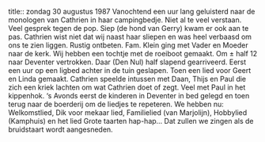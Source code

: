 title::  zondag 30 augustus 1987
Vanochtend een uur lang geluisterd naar de monologen van Cathrien in haar campingbedje. Niet al te veel verstaan. Veel gesprek tegen de pop. Siep (de hond van Gerry) kwam er ook aan te pas. Cathrien wist niet dat wij naast haar sliepen en was heel verbaasd om ons te zien liggen. Rustig ontbeten. Fam. Klein ging met Vader en Moeder naar de kerk. Wij hebben een tochtje met de roeiboot gemaakt. Om ± half 12 naar Deventer vertrokken. Daar (Den Nul) half slapend gearriveerd. Eerst een uur op een ligbed achter in de tuin geslapen. Toen een lied voor Geert en Linda gemaakt. Cathrien speelde intussen met Daan, Thijs en Paul die zich een kriek lachten om wat Cathrien doet of zegt. Veel met Paul in het kippenhok. ‘s Avonds eerst de kinderen in Deventer in bed gelegd en toen terug naar de boerderij om de liedjes te repeteren. We hebben nu: Welkomstlied, Dik voor mekaar lied, Familielied (van Marjolijn), Hobbylied (Kamphuis) en het lied Grote taarten hap-hap… Dat zullen we zingen als de bruidstaart wordt aangesneden.
